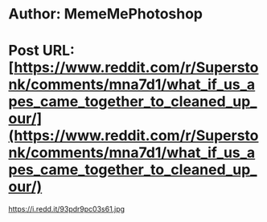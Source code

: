 # Author: MemeMePhotoshop
# Post URL: [https://www.reddit.com/r/Superstonk/comments/mna7d1/what_if_us_apes_came_together_to_cleaned_up_our/](https://www.reddit.com/r/Superstonk/comments/mna7d1/what_if_us_apes_came_together_to_cleaned_up_our/)


https://i.redd.it/93pdr9pc03s61.jpg